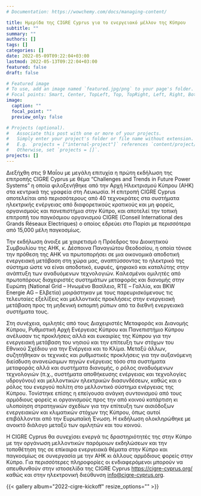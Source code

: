 ```yaml
---
# Documentation: https://wowchemy.com/docs/managing-content/

title: Ημερίδα της CIGRE Cyprus για το ενεργειακό μέλλον της Κύπρου
subtitle: ""
summary: ""
authors: []
tags: []
categories: []
date: 2022-05-09T09:22:04+03:00
lastmod: 2022-05-13T09:22:04+03:00
featured: false
draft: false

# Featured image
# To use, add an image named `featured.jpg/png` to your page's folder.
# Focal points: Smart, Center, TopLeft, Top, TopRight, Left, Right, BottomLeft, Bottom, BottomRight.
image:
  caption: ""
  focal_point: ""
  preview_only: false

# Projects (optional).
#   Associate this post with one or more of your projects.
#   Simply enter your project's folder or file name without extension.
#   E.g. `projects = ["internal-project"]` references `content/project/deep-learning/index.md`.
#   Otherwise, set `projects = []`.
projects: []
---
```



Διεξήχθη στις 9 Μαΐου με μεγάλη επιτυχία η πρώτη εκδήλωση της επιτροπής CIGRE Cyprus με θέμα “Challenges and Trends in Future Power Systems” η οποία φιλοξενήθηκε από την Αρχή Ηλεκτρισμού Κύπρου (ΑΗΚ) στα κεντρικά της γραφεία στη Λευκωσία. Η επιτροπή CIGRE Cyprus αποτελείται από περισσότερους από 40 τεχνοκράτες στα συστήματα ηλεκτρικής ενέργειας από διαφορετικούς κρατικούς και μη φορείς, οργανισμούς και πανεπιστήμια στην Κύπρο, και αποτελεί την τοπική επιτροπή του παγκόσμιου οργανισμού CIGRE (Conseil International des Grands Réseaux Electriques) ο οποίος εδρεύει στο Παρίσι με περισσότερα από 15,000 μέλη παγκοσμίως.

<!--more-->

Την εκδήλωση άνοιξε με χαιρετισμό η Πρόεδρος του Διοικητικού Συμβουλίου της ΑΗΚ, κ. Δέσποινα Παναγιώτου Θεοδοσίου, η οποία τόνισε την πρόθεση της ΑΗΚ να πρωτοπορήσει σε μια οικονομικά αποδοτική ενεργειακή μετάβαση στη χώρα μας, αναπτύσσοντας το ηλεκτρικό της σύστημα ώστε να είναι αποδοτικό, ευφυές, ψηφιακό και καταλύτης στην ανάπτυξη των αναδυόμενων τεχνολογιών. Kαλεσμένοι ομιλητές από πρωτοπόρους διαχειριστές συστημάτων μεταφοράς και διανομής στην Ευρώπη (National Grid – Ηνωμένο Βασίλειο, RTE – Γαλλία, και BKW Energie AG – Ελβετία) μοιράστηκαν με τους παρευρισκόμενους τις τελευταίες εξελίξεις και μελλοντικές προκλήσεις στην ενεργειακή μετάβαση προς τη μηδενική εκπομπή ρύπων από τα διεθνή ενεργειακά συστήματα τους.

Στη συνέχεια, ομιλητές από τους Διαχειριστές Μεταφοράς και Διανομής Κύπρου, Ρυθμιστική Αρχή Ενέργειας Κύπρου και Πανεπιστήμιο Κύπρου ανέλυσαν τις προκλήσεις αλλά και ευκαιρίες της Κύπρου για την ενεργειακή μετάβαση του νησιού και την επίτευξη των στόχων του Εθνικού Σχέδιου για την Ενέργεια και το Κλίμα. Μεταξύ άλλων, συζητήθηκαν οι τεχνικές και ρυθμιστικές προκλήσεις για την αυξανόμενη διείσδυση ανανεώσιμων πηγών ενέργειας τόσο στα συστήματα μεταφοράς αλλά και συστήματα διανομής, ο ρόλος αναδυόμενων τεχνολογιών (π.χ., συστήματα αποθήκευσης ενέργειας και τεχνολογίες υδρογόνου) και μελλοντικών ηλεκτρικών διασυνδέσεων, καθώς και ο ρόλος του ενεργού πολίτη στο μελλοντικό σύστημα ενέργειας της Κύπρου. Τονίστηκε επίσης η επείγουσα ανάγκη συντονισμού από τους αρμόδιους φορείς κι οργανισμούς προς την από κοινού κατάρτιση κι υλοποίηση στρατηγικών σχεδίων για την επίτευξη των αισιόδοξων ενεργειακών και κλιματικών στόχων της Κύπρου, όπως αυτοί επιβάλλονται από την Ευρωπαϊκή Ένωση. Η εκδήλωση ολοκληρώθηκε με ανοικτό διάλογο μεταξύ των ομιλητών και του κοινού.

Η CIGRE Cyprus θα συνεχίσει ενεργά τις δραστηριότητές της στην Κύπρο με την οργάνωση μελλοντικών παρόμοιων εκδηλώσεων και την τοποθέτηση της σε επίκαιρα ενεργειακά θέματα στην Κύπρο και παγκοσμίως σε συνεργασία με την ΑΗΚ κι άλλους αρμόδιους φορείς στην Κύπρο. Για περισσότερες πληροφορίες οι ενδιαφερόμενοι μπορούν να απευθυνθούν στην ιστοσελίδα της CIGRE Cyprus https://cigre-cyprus.org/ καθώς και στην ηλεκτρονική διεύθυνση info@cigre-cyprus.org.

{{< gallery album="2022-cigre-kickoff" resize_options="" >}}
